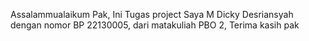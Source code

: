 Assalammualaikum Pak, Ini Tugas project Saya M Dicky Desriansyah dengan nomor BP 22130005, dari matakuliah PBO 2, Terima kasih pak
